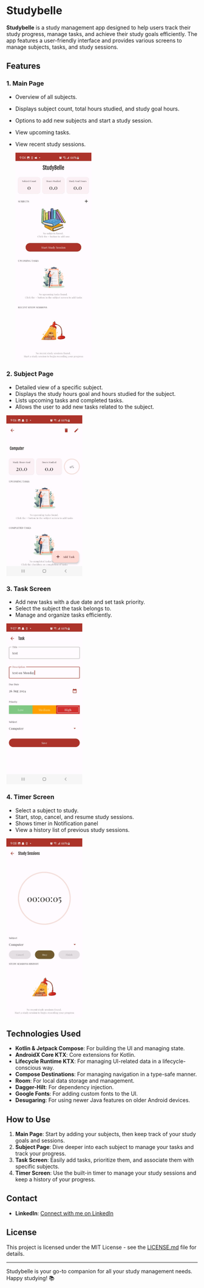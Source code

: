 # Studybelle

**Studybelle** is a study management app designed to help users track their study progress, manage tasks, and achieve their study goals efficiently. The app features a user-friendly interface and provides various screens to manage subjects, tasks, and study sessions.

## Features

### 1. Main Page
- Overview of all subjects.
- Displays subject count, total hours studied, and study goal hours.
- Options to add new subjects and start a study session.
- View upcoming tasks.
- View recent study sessions.
  
  <div style="display: flex; gap: 800px;">
  <img src="/app/src/main/res/drawable/img_20240823_wa0013.jpg" alt="Alt text" style="width: 200px; height: auto;">
  <img src="/app/src/main/res/drawable/img_20240823_wa0009.jpg" alt="Alt text" style="width: 200px; height: auto;">
  <img src="/app/src/main/res/drawable/img_20240823_wa0017.jpg" alt="Alt text" style="width: 200px; height: auto;">
</div>


### 2. Subject Page
- Detailed view of a specific subject.
- Displays the study hours goal and hours studied for the subject.
- Lists upcoming tasks and completed tasks.
- Allows the user to add new tasks related to the subject.

 <div style="display: flex; gap: 800px;">
  <img src="/app/src/main/res/drawable/img_20240823_wa0010.jpg" alt="Alt text" style="width: 200px; height: auto;">
  <img src="/app/src/main/res/drawable/img_20240823_wa0016.jpg" alt="Alt text" style="width: 200px; height: auto;">
</div>

### 3. Task Screen
- Add new tasks with a due date and set task priority.
- Select the subject the task belongs to.
- Manage and organize tasks efficiently.
  
 <div style="display: flex; gap: 800px;">
  <img src="/app/src/main/res/drawable/img_20240823_wa0011.jpg" alt="Alt text" style="width: 200px; height: auto;">
</div>

### 4. Timer Screen
- Select a subject to study.
- Start, stop, cancel, and resume study sessions.
- Shows timer in Notification panel
- View a history list of previous study sessions.

<div style="display: flex; gap: 800px;">
  <img src="/app/src/main/res/drawable/img_20240823_wa0014.jpg" alt="Alt text" style="width: 200px; height: auto;">
  <img src="/app/src/main/res/drawable/img_20240823_wa0015.jpg" alt="Alt text" style="width: 200px; height: auto;">
</div>

## Technologies Used

- **Kotlin & Jetpack Compose**: For building the UI and managing state.
- **AndroidX Core KTX**: Core extensions for Kotlin.
- **Lifecycle Runtime KTX**: For managing UI-related data in a lifecycle-conscious way.
- **Compose Destinations**: For managing navigation in a type-safe manner.
- **Room**: For local data storage and management.
- **Dagger-Hilt**: For dependency injection.
- **Google Fonts**: For adding custom fonts to the UI.
- **Desugaring**: For using newer Java features on older Android devices.

## How to Use

1. **Main Page**: Start by adding your subjects, then keep track of your study goals and sessions.
2. **Subject Page**: Dive deeper into each subject to manage your tasks and track your progress.
3. **Task Screen**: Easily add tasks, prioritize them, and associate them with specific subjects.
4. **Timer Screen**: Use the built-in timer to manage your study sessions and keep a history of your progress.

## Contact

- **LinkedIn**: [Connect with me on LinkedIn](https://www.linkedin.com/in/vivian-kinyua-5289051a0/)


## License

This project is licensed under the MIT License - see the [LICENSE.md](LICENSE.md) file for details.

---

Studybelle is your go-to companion for all your study management needs. Happy studying! 📚

